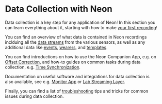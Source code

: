 # Data Collection with Neon
Data collection is a key step for any application of Neon! In this section you can learn everything about it, starting with how to make [your first recording](/data-collection/first-recording/)!

You can find an overview of what data is contained in Neon recordings inclduing all the [data streams](/data-collection/data-streams/) from the various sensors, as well as any additional data like [events](/data-collection/events/), [wearers](/data-collection/wearers/), and [templates](/data-collection/templates/).

You can find introductions on how to use the Neon Companion App, e.g. on [Offset Correction](/data-collection/offset-correction/), and how-to guides on common tasks during data collection, e.g. [Time Synchronization](/data-collection/time-synchronization/).

Documentation on useful software and integrations for data collection is also available, see e.g. [Monitor App](/data-collection/monitor-app/) or [Lab Streaming Layer](/data-collection/lab-streaming-layer/).

Finally, you can find a list of [troubleshooting](/data-collection/troubleshooting/) tips and tricks for common issues during data collection.